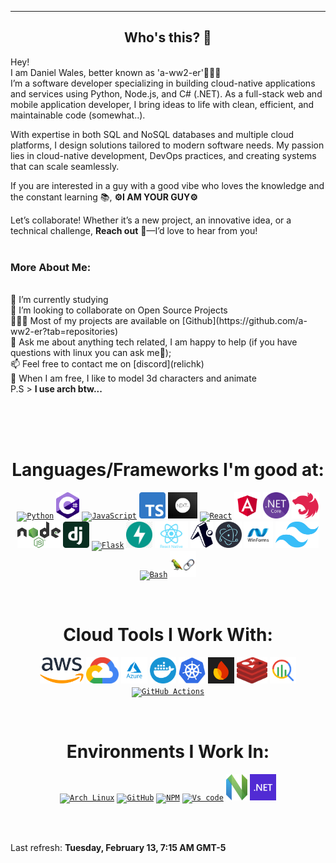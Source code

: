
<hr>

<!-- Description about me -->
<h2 align="center">  Who's this? 🤔  </h2>

Hey! <br />
I am Daniel Wales, better known as 'a-ww2-er'🕵🏼‍♂️ <br />
I’m a software developer specializing in building cloud-native applications and services using Python, Node.js, and C# (.NET). As a full-stack web and mobile application developer, I bring ideas to life with clean, efficient, and maintainable code (somewhat..).<br/>

With expertise in both SQL and NoSQL databases and multiple cloud platforms, I design solutions tailored to modern software needs. My passion lies in cloud-native development, DevOps practices, and creating systems that can scale seamlessly.<br/>

If you are interested in a guy with a good vibe who loves the knowledge and the constant learning 📚, <b>⚙️I AM YOUR GUY⚙️</b> <br />

Let’s collaborate! Whether it’s a new project, an innovative idea, or a technical challenge, <b>Reach out</b> 📨—I’d love to hear from you!
<br/><br/> 



### More About Me:
<br />
🔭 I’m currently studying <br />
🤝 I’m looking to collaborate on Open Source Projects<br />
👨🏻‍💻 Most of my projects are available on [Github](https://github.com/a-ww2-er?tab=repositories)<br />
💬 Ask me about anything tech related, I am happy to help (if you have questions with linux you can ask me🐧);<br />
📫 Feel free to contact me on [discord](relichk)<br />
🎷 When I am free, I like to model 3d characters and animate<br />
P.S > <b>I use arch btw...</b>
 
<br><br><br>

<!-- languajes and skills section -->

<h1 align="center"> Languages/Frameworks I'm good at: </h1>
<p align="center">
  <code><a href="https://www.python.org/"><img alt="Python" title="Python" src="./assets/python.png" height="42"></a></code>
  <code><a href="https://learn.microsoft.com/en-us/dotnet/csharp/"><img alt="C#" title="C#" src="./assets/csharp.png" height="42"></a></code>
  <code><a href="https://developer.mozilla.org/en-US/docs/Web/JavaScript"><img alt="JavaScript" title="JavaScript" src="./assets/js.png" height="42"></a></code>
  <code><a href="https://www.typescriptlang.org/"><img alt="TypeScript" title="TypeScript" src="./assets/typescript.png" height="42"></a></code>
  <code><a href="https://nextjs.org/"><img alt="Next.js" title="Next.js" src="./assets/nextjs.png" height="42"></a></code>
  <code><a href="https://reactjs.org/"><img alt="React" title="React" src="./assets/react.png" height="42"></a></code>
  <code><a href="https://angular.io/"><img alt="Angular" title="Angular" src="./assets/angular.png" height="42"></a></code>
  <code><a href="https://dotnet.microsoft.com/en-us/apps/aspnet"><img alt="ASP.NET Core" title="ASP.NET Core" src="./assets/aspdotnetcore.png" height="42"></a></code>
  <code><a href="https://nestjs.com/"><img alt="NestJS" title="NestJS" src="./assets/nestjs.svg" height="42"></a></code>
  <code><a href="https://nodejs.org/"><img alt="Node.js" title="Node.js" src="./assets/nodejs.png" height="42"></a></code>
  <code><a href="https://www.djangoproject.com/"><img alt="Django" title="Django" src="./assets/django.svg" height="42"></a></code>
  <code><a href="https://flask.palletsprojects.com/"><img alt="Flask" title="Flask" src="./assets/flask.png" height="42"></a></code>
  <code><a href="https://fastapi.tiangolo.com/"><img alt="FastAPI" title="FastAPI" src="./assets/fastapi.png" height="42"></a></code>
  <code><a href="https://reactnative.dev/"><img alt="React Native" title="React Native" src="./assets/reactnative.svg" height="42"></a></code>
  <code><a href="https://expo.dev/"><img alt="Expo" title="Expo" src="./assets/expo.svg" height="42"></a></code>
  <code><a href="https://www.electronjs.org/"><img alt="Electron.js" title="Electron.js" src="./assets/electron.png" height="42"></a></code>
  <code><a href="https://learn.microsoft.com/en-us/dotnet/desktop/winforms/?view=netdesktop-7.0"><img alt="WinForms" title="WinForms" src="./assets/winforms-logo.png" height="42"></a></code>
  <code><a href="https://tailwindcss.com/"><img alt="Tailwind CSS" title="Tailwind CSS" src="./assets/tailwind.png" height="42"></a></code>
  <code><a href="https://www.gnu.org/software/bash"><img alt="Bash" title="Bash" src="./assets/bash.png" height="42"></a></code>
  <code><a href="https://www.langchain.com/"><img alt="LangChain" title="LangChain" src="./assets/langchain.png" height="42"></a></code>
</p>
<br>

<h1 align="center"> Cloud Tools I Work With: </h1>
<p align="center">
  <code><a href="https://aws.amazon.com/"><img alt="AWS" title="AWS" src="./assets/aws.png" height="42"></a></code>
  <code><a href="https://cloud.google.com/"><img alt="Google Cloud" title="Google Cloud" src="./assets/gcp.png" height="42"></a></code>
  <code><a href="https://azure.microsoft.com/"><img alt="Azure" title="Azure" src="./assets/azure.png" height="42"></a></code>
  <code><a href="https://www.docker.com/"><img alt="Docker" title="Docker" src="./assets/docker.png" height="42"></a></code>
  <code><a href="https://kubernetes.io/"><img alt="Kubernetes" title="Kubernetes" src="./assets/kubernetes.png" height="42"></a></code>
  <code><a href="https://firebase.google.com/"><img alt="Firebase" title="Firebase" src="./assets/firebase.png" height="42"></a></code>
  <code><a href="https://redis.io/"><img alt="Redis" title="Redis" src="./assets/redis.svg" height="42"></a></code>
  <code><a href="https://cloud.google.com/bigquery"><img alt="Google BigQuery" title="Google BigQuery" src="./assets/bigquery.png" height="42"></a></code>
    <code><a href="https://github.com/features/actions"><img alt="GitHub Actions" title="GitHub Actions" src="./assets/actions.png" height="42"></a></code>
</p>
<br>

<h1 align="center"> Environments I Work In: </h1>
<p align="center">
  <code><a href="https://www.archlinux.org/"><img alt="Arch Linux" title="Arch Linux" src="./assets/arch.png" height="42"></a></code>
  <code><a href="https://github.com/"><img alt="GitHub" title="GitHub" src="./assets/github.png" height="42"></a></code>
  <code><a href="https://www.npmjs.com"><img alt="NPM" title="NPM" src="./assets/npm.png" height="42"></a></code>
  <code><a href="https://code.visualstudio.com/"><img alt="Vs code" title="Vs code" src="./assets/vscode.png" height="42"></a></code>
  <code><a href="https://neovim.io/"><img alt="Neovim" title="Neovim" src="./assets/neovim.png" height="42"></a></code>
  <code><a href="https://dotnet.microsoft.com/"><img alt=".NET" title=".NET" src="./assets/dotnet.png" height="42"></a></code>
</p>
<br>

<br>

<!-- last refresh of readme section -->

Last refresh: <b>Tuesday, February 13, 7:15 AM GMT-5</b>

<!---
DavidsDvm/DavidsDvm is a ✨ special ✨ repository because its `README.md` (this file) appears on your GitHub profile.
You can click the Preview link to take a look at your changes.
--->
